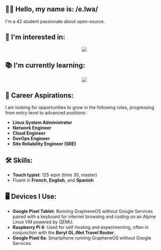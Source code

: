 ## 🤙🏽 Hello, my name is: /e.lwa/

I'm a 42 student passionate about open-source.

## 👀 I'm interested in:

<p align="center">
  <a href="https://skillicons.dev">
    <img src="https://skillicons.dev/icons?i=ansible,debian,docker,kubernetes,neovim,openstack,postgres" />
  </a>
</p>

## 📚 I'm currently learning:

<p align="center">
  <a href="https://skillicons.dev">
    <img src="https://skillicons.dev/icons?i=bash,c,linux,md,py,raspberrypi,regex,vim" />
  </a>
</p>

## 🚀 Career Aspirations:

I am looking for opportunities to grow in the following roles, progressing from entry-level to advanced positions:

- **Linux System Administrator**
- **Network Engineer**
- **Cloud Engineer**
- **DevOps Engineer**
- **Site Reliability Engineer (SRE)**

## 🛠 Skills:

- **Touch typist**: 125 wpm (time 30, master)
- Fluent in **French**, **English**, and **Spanish**

## 🖥️ Devices I Use:

- **Google Pixel Tablet**: Running GrapheneOS without Google Services paired with a keyboard for internet browsing and coding on an Alpine Linux VM powered by QEMU.
- **Raspberry Pi 4**: Used for self-hosting and experimenting, often in conjunction with the **Beryl GL.iNet Travel Router**.
- **Google Pixel 6a**: Smartphone running GrapheneOS without Google Services.
